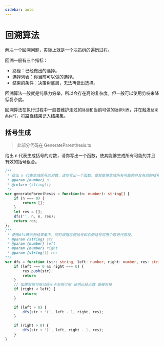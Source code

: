 ```yaml
---
sidebar: auto
---
```


# 回溯算法
解决一个回溯问题，实际上就是一个决策树的遍历过程。

回溯一般有三个指标：
- 路径：已经做出的选择。
- 选择列表：你当前可以做的选择。
- 结束的条件：决策树底层，无法再做出选择。

回溯算法一般就是纯暴力穷举，所以会存在高的复杂度。但一般可以使用剪枝来降低复杂度。

回溯算法在执行过程中一般要维护走过的`路径`和当前可做的`选择列表`，并在触发`结束条件`时，将路径结果记入结果集。


## 括号生成
> 此部分代码在 GenerateParenthesis.ts

给出 n 代表生成括号的对数，请你写出一个函数，使其能够生成所有可能的并且有效的括号组合。

```typescript
/**
 * 给出 n 代表生成括号的对数，请你写出一个函数，使其能够生成所有可能的并且有效的括号组合。
 * @param {number} n
 * @return {string[]}
 */
var generateParenthesis = function(n: number): string[] {
    if (n === 0) {
        return [];
    }
    let res = [];
    dfs('', n, n, res);
    return res;
};
/**
 * 使用dfs算法到结果集中，同时根据左侧括号和右侧括号可用个数进行剪枝。
 * @param {string} str
 * @param {number} left
 * @param {number} right
 * @param {string[]} res
**/
var dfs = function (str: string, left: number, right: number, res: string[]): void {
    if (left === 0 && right === 0) {
        res.push(str);
        return
    }
    // 如果右侧可用已经小于左侧可用 证明已经无效 直接剪枝
    if (right < left) {
        return;
    }
    
    if (left > 0) {
        dfs(str + '(', left - 1, right, res);
    }
    
    if (right > 0) {
        dfs(str + ')', left, right - 1, res);
    }
}
```